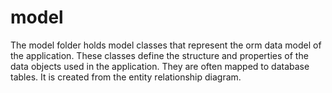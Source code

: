 # model
The model folder holds model classes that represent the orm data model of the application. These classes define the structure and properties of the data objects used in the application. They are often mapped to database tables. It is created from the entity relationship diagram.